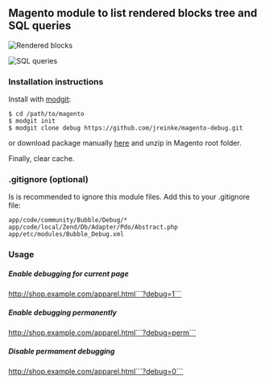 ## Magento module to list rendered blocks tree and SQL queries

![Rendered blocks](http://i.imgur.com/6spPPyQ.png)

![SQL queries](http://i.imgur.com/yWswA7c.png)

### Installation instructions

Install with [modgit](https://github.com/jreinke/modgit):

    $ cd /path/to/magento
    $ modgit init
    $ modgit clone debug https://github.com/jreinke/magento-debug.git

or download package manually [here](https://github.com/jreinke/magento-debug/archive/master.zip) and unzip in Magento root folder.

Finally, clear cache.

### .gitignore (optional)

Is is recommended to ignore this module files. Add this to your .gitignore file:

    app/code/community/Bubble/Debug/*
    app/code/local/Zend/Db/Adapter/Pdo/Abstract.php
    app/etc/modules/Bubble_Debug.xml

### Usage

##### Enable debugging for current page

http://shop.example.com/apparel.html```?debug=1```

##### Enable debugging permanently

http://shop.example.com/apparel.html```?debug=perm```

##### Disable permament debugging

http://shop.example.com/apparel.html```?debug=0```
